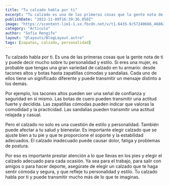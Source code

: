 ```yaml
---
title: "Tu calzado habla por ti"
excerpt: "Tu calzado es una de las primeras cosas que la gente nota de ti y puede decir mucho sobre tu personalidad y estilo."
publishDate: "2022-11-09T16:39:36.050Z"
image: "https://scontent-lim1-1.xx.fbcdn.net/v/t1.6435-9/57240666_468625500346598_8378672065607106560_n.jpg?_nc_cat=101&ccb=1-7&_nc_sid=e3f864&_nc_eui2=AeHu4tyW9rwho64G413D-2UK_PkML_haGbL8-Qwv-FoZsuhxetmP2NUhS7_QbB-7-8kQpCbD37dTzHpm14Kjv0Kf&_nc_ohc=3-3X1wJvtx0AX8LSV2o&_nc_ht=scontent-lim1-1.xx&oh=00_AfDzy8huPBD3Dtbfvvb-pSNqtZjyEYC6gWSxhv7mwyBj8A&oe=63C38051"
category: "Articulo"
author: "Sofía Rengifo"
layout: "@layouts/BlogLayout.astro"
tags: [zapatos, calzado, personalidad]
---
```


Tu calzado habla por ti. Es una de las primeras cosas que la gente nota de ti y puede decir mucho sobre tu personalidad y estilo. Si eres una mujer, es probable que tengas una gran variedad de calzado en tu armario: desde tacones altos y botas hasta zapatillas cómodas y sandalias. Cada uno de ellos tiene un significado diferente y puede transmitir un mensaje distinto a los demás.

Por ejemplo, los tacones altos pueden ser una señal de confianza y seguridad en sí mismo. Las botas de cuero pueden transmitir una actitud fuerte y decidida. Las zapatillas cómodas pueden indicar que valoras la comodidad y la practicidad. Las sandalias pueden transmitir una actitud relajada y casual.

Pero el calzado no solo es una cuestión de estilo y personalidad. También puede afectar a tu salud y bienestar. Es importante elegir calzado que se ajuste bien a tu pie y que te proporcione el soporte y la estabilidad adecuados. El calzado inadecuado puede causar dolor, fatiga y problemas de postura.

Por eso es importante prestar atención a lo que llevas en los pies y elegir el calzado adecuado para cada ocasión. Ya sea para el trabajo, para salir con amigos o para hacer deporte, asegúrate de elegir un calzado que te haga sentir cómoda y segura, y que refleje tu personalidad y estilo. Tu calzado habla por ti y puede transmitir mucho más de lo que te imaginas.